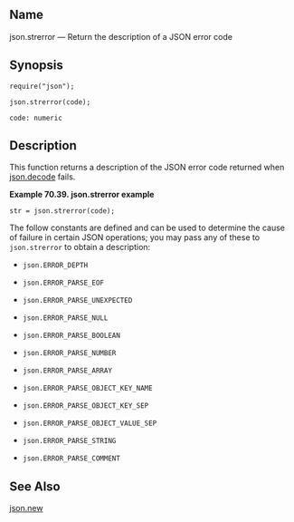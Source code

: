 <a name="lua.ref.json.strerror"></a>
## Name

json.strerror — Return the description of a JSON error code

<a name="idp16567696"></a>
## Synopsis

`require("json");`

`json.strerror(code);`

`code: numeric`<a name="idp16571376"></a>
## Description

This function returns a description of the JSON error code returned when [json.decode](lua.ref.json.decode.php "json.decode") fails.

<a name="lua.ref.json.strerror.example"></a>

**Example 70.39. json.strerror example**

`str = json.strerror(code);`

The follow constants are defined and can be used to determine the cause of failure in certain JSON operations; you may pass any of these to `json.strerror` to obtain a description:

*   `json.ERROR_DEPTH`

*   `json.ERROR_PARSE_EOF`

*   `json.ERROR_PARSE_UNEXPECTED`

*   `json.ERROR_PARSE_NULL`

*   `json.ERROR_PARSE_BOOLEAN`

*   `json.ERROR_PARSE_NUMBER`

*   `json.ERROR_PARSE_ARRAY`

*   `json.ERROR_PARSE_OBJECT_KEY_NAME`

*   `json.ERROR_PARSE_OBJECT_KEY_SEP`

*   `json.ERROR_PARSE_OBJECT_VALUE_SEP`

*   `json.ERROR_PARSE_STRING`

*   `json.ERROR_PARSE_COMMENT`

<a name="idp16594064"></a>
## See Also

[json.new](lua.ref.json.new.php "json.new")
